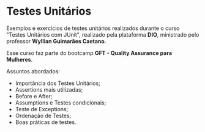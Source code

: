 # Testes Unitários

Exemplos e exercícios de testes unitários realizados durante o curso "Testes Unitários com JUnit", realizado pela plataforma **DIO**, ministrado pelo professor **Wyllian Guimarães Caetano**.

Esse curso faz parte do bootcamp **GFT - Quality Assurance para Mulheres**.

Assuntos abordados:
- Importância dos Testes Unitários;
- Assertions mais utilizadas;
- Before e After;
- Assumptions e Testes condicionais;
- Teste de Exceptions;
- Ordenação de Testes;
- Boas práticas de testes.
